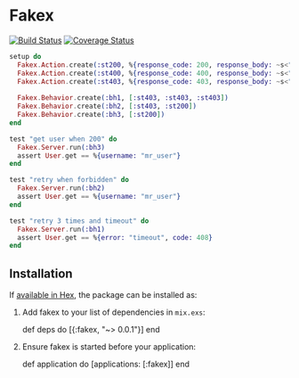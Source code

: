 # Fakex

[![Build Status](https://travis-ci.org/bernardolins/fakex.svg?branch=master)](https://travis-ci.org/bernardolins/fakex)
[![Coverage Status](https://coveralls.io/repos/github/bernardolins/fakex/badge.svg?branch=master)](https://coveralls.io/github/bernardolins/fakex?branch=master)

```elixir
setup do
  Fakex.Action.create(:st200, %{response_code: 200, response_body: ~s<"username": "mr_user">})
  Fakex.Action.create(:st400, %{response_code: 400, response_body: ~s<"error": "bad request">})
  Fakex.Action.create(:st403, %{response_code: 403, response_body: ~s<"error": "forbidden">})
  
  Fakex.Behavior.create(:bh1, [:st403, :st403, :st403])
  Fakex.Behavior.create(:bh2, [:st403, :st200])
  Fakex.Behavior.create(:bh3, [:st200])
end

test "get user when 200" do
  Fakex.Server.run(:bh3)
  assert User.get == %{username: "mr_user"}
end

test "retry when forbidden" do
  Fakex.Server.run(:bh2)
  assert User.get == %{username: "mr_user"}
end

test "retry 3 times and timeout" do
  Fakex.Server.run(:bh1)
  assert User.get == %{error: "timeout", code: 408}
end
```

## Installation

If [available in Hex](https://hex.pm/docs/publish), the package can be installed as:

  1. Add fakex to your list of dependencies in `mix.exs`:

        def deps do
          [{:fakex, "~> 0.0.1"}]
        end

  2. Ensure fakex is started before your application:

        def application do
          [applications: [:fakex]]
        end


